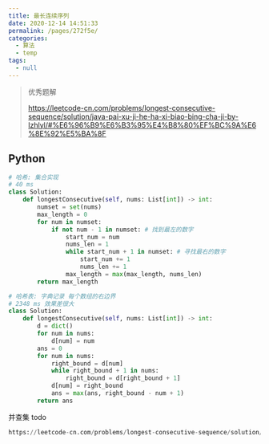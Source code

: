 ```yaml
---
title: 最长连续序列
date: 2020-12-14 14:51:33
permalink: /pages/272f5e/
categories: 
  - 算法
  - temp
tags: 
  - null
---
```

> 优秀题解
>
> https://leetcode-cn.com/problems/longest-consecutive-sequence/solution/java-pai-xu-ji-he-ha-xi-biao-bing-cha-ji-by-lzhlyl/#%E6%96%B9%E6%B3%95%E4%B8%80%EF%BC%9A%E6%8E%92%E5%BA%8F

## Python

```python
# 哈希: 集合实现
# 40 ms
class Solution:
    def longestConsecutive(self, nums: List[int]) -> int:
        numset = set(nums)
        max_length = 0
        for num in numset:
            if not num - 1 in numset: # 找到最左的数字
                start_num = num
                nums_len = 1
                while start_num + 1 in numset: # 寻找最右的数字
                    start_num += 1
                    nums_len += 1
                max_length = max(max_length, nums_len)
        return max_length

# 哈希表: 字典记录 每个数组的右边界
# 2348 ms 效果差很大
class Solution:
    def longestConsecutive(self, nums: List[int]) -> int:
        d = dict()
        for num in nums:
            d[num] = num
        ans = 0
        for num in nums:
            right_bound = d[num] 
            while right_bound + 1 in nums:
                right_bound = d[right_bound + 1]
            d[num] = right_bound
            ans = max(ans, right_bound - num + 1)
        return ans 
```



并查集 todo 

```python
https://leetcode-cn.com/problems/longest-consecutive-sequence/solution/java-pai-xu-ji-he-ha-xi-biao-bing-cha-ji-by-lzhlyl/#%E6%96%B9%E6%B3%95%E4%B8%89%EF%BC%9A%E5%93%88%E5%B8%8C%E8%A1%A8
```


